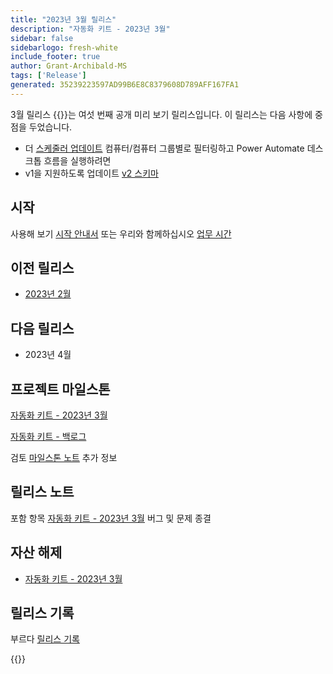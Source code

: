 ```yaml
---
title: "2023년 3월 릴리스"
description: "자동화 키트 - 2023년 3월"
sidebar: false
sidebarlogo: fresh-white
include_footer: true
author: Grant-Archibald-MS
tags: ['Release']
generated: 35239223597AD99B6E8C8379608D789AFF167FA1
---
```


3월 릴리스 {{<product-name>}}는 여섯 번째 공개 미리 보기 릴리스입니다. 이 릴리스는 다음 사항에 중점을 두었습니다.

- 더 [스케줄러 업데이트](/ko/features/scheduler) 컴퓨터/컴퓨터 그룹별로 필터링하고 Power Automate 데스크톱 흐름을 실행하려면
- v1을 지원하도록 업데이트 [v2 스키마](https://learn.microsoft.com/power-automate/desktop-flows/schema)

## 시작

사용해 보기 [시작 안내서](/ko/get-started) 또는 우리와 함께하십시오 [업무 시간](/ko/office-hours)

## 이전 릴리스

- [2023년 2월](/ko/releases/february-2023)

## 다음 릴리스

- 2023년 4월

## 프로젝트 마일스톤

[자동화 키트 - 2023년 3월](https://github.com/orgs/microsoft/projects/486/views/10)

[자동화 키트 - 백로그](https://github.com/orgs/microsoft/projects/486/views/1)

검토 [마일스톤 노트](/ko/releases/milestones) 추가 정보

## 릴리스 노트

포함 항목 [자동화 키트 - 2023년 3월](https://github.com/microsoft/powercat-automation-kit/releases/tag/AutomationKit-March2023) 버그 및 문제 종결

## 자산 해제

- [자동화 키트 - 2023년 3월](https://github.com/microsoft/powercat-automation-kit/releases/tag/AutomationKit-March2023)

## 릴리스 기록

부르다 [릴리스 기록](/ko/releases)

{{<questions name="/content/ko/releases/march-2023.json" completed="피드백을 제공해 주셔서 감사합니다." showNavigationButtons="false" locale="ko">}}
